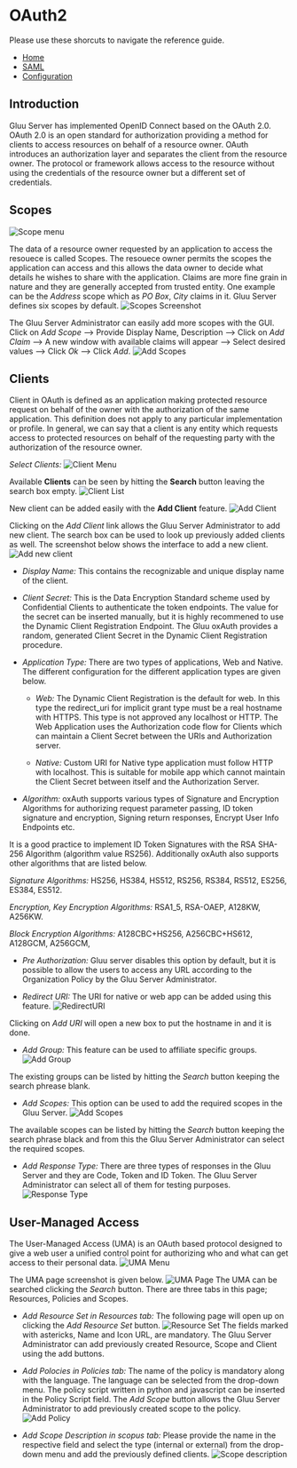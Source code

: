 # OAuth2

Please use these shorcuts to navigate the reference guide.

 * [Home](./index.md)
 * [SAML](./saml.md)
 * [Configuration](./configuration.md)

## Introduction

Gluu Server has implemented OpenID Connect based on the OAuth 2.0. OAuth 2.0 is an open standard for authorization providing a method for clients to access resources on behalf of a resource owner. OAuth introduces an authorization layer and separates the client from the resource owner. The protocol or framework allows access to the resource without using the credentials of the resource owner but a different set of credentials.

## Scopes
![Scope menu](https://raw.githubusercontent.com/GluuFederation/docs/master/sources/img/oxTrust/admin_oauth2_scopemenu.png)

The data of a resource owner requested by an application to access the resouece is called Scopes. The resouece owner permits the scopes the application can access and this allows the data owner to decide what details he wishes to share with the application. Claims are more fine grain in nature and they are generally accepted from trusted entity. One example can be the *Address* scope which as *PO Box*, *City* claims in it. Gluu Server defines six scopes by default.
![Scopes Screenshot](https://raw.githubusercontent.com/GluuFederation/docs/master/sources/img/oxTrust/admin_oauth2_scope.png)

The Gluu Server Administrator can easily add more scopes with the GUI. Click on *Add Scope* --> Provide Display Name, Description --> Click on *Add Claim* --> A new window with available claims will appear --> Select desired values --> Click *Ok* --> Click *Add*.
![Add Scopes](https://raw.githubusercontent.com/GluuFederation/docs/master/sources/img/oxTrust/admin_auth2_scopeadd.png)

## Clients

Client in OAuth is defined as an application making protected resource request on behalf of the owner with the authorization of the same application. This definition does not apply to any particular implementation or profile. In general, we can say that a client is any entity which requests access to protected resources on behalf of the requesting party with the authorization of the resource owner.

_Select Clients:_
![Client Menu](https://raw.githubusercontent.com/GluuFederation/docs/master/sources/img/oxTrust/admin_oauth2_clientmenu.png)

Available **Clients** can be seen by hitting the **Search** button leaving the search box empty.
![Client List](https://raw.githubusercontent.com/GluuFederation/docs/master/sources/img/oxTrust/admin_oauth2_clientlist.png)

New client can be added easily with the **Add Client** feature.
![Add Client](admin_oauth2_addclient.png)

Clicking on the _Add Client_ link allows the Gluu Server Administrator to add new client. The search box can be used to look up previously added clients as well. The screenshot below shows the interface to add a new client.
![Add new client](admin_oauth2_newclient.png)

* _Display Name:_ This contains the recognizable and unique display name of the client.

* _Client Secret:_ This is the Data Encryption Standard scheme used by Confidential Clients to authenticate the token endpoints. The value for the secret can be inserted manually, but it is highly recommened to use the Dynamic Client Registration Endpoint. The Gluu oxAuth provides a random, generated Client Secret in the Dynamic Client Registration procedure.

* _Application Type:_ There are two types of applications, Web and Native. The different configuration for the different application types are given below.

  * _Web:_ The Dynamic Client Registration is the default for web. In this type the redirect_uri for implicit grant type must be a real hostname with HTTPS. This type is not approved any localhost or HTTP. The Web Application uses the Authorization code flow for Clients which can maintain a Client Secret between the URIs and Authorization server.

  * _Native:_ Custom URI for Native type application must follow HTTP with localhost. This is suitable for mobile app which cannot maintain the Client Secret between itself and the Authorization Server.

* _Algorithm:_ oxAuth supports various types of Signature and Encryption Algorithms for authorizing request parameter passing, ID token signature and encryption, Signing return responses, Encrypt User Info Endpoints etc.

It is a good practice to implement ID Token Signatures with the RSA SHA-256 Algorithm (algorithm value RS256). Additionally oxAuth also supports other algorithms that are listed below.

_Signature Algorithms:_ HS256, HS384, HS512, RS256, RS384, RS512, ES256, ES384, ES512.

_Encryption, Key Encryption Algorithms:_ RSA1_5, RSA-OAEP, A128KW, A256KW.

_Block Encryption Algorithms:_ A128CBC+HS256, A256CBC+HS612, A128GCM, A256GCM,

* _Pre Authorization:_ Gluu server disables this option by default, but it is possible to allow the users to access any URL according to the Organization Policy by the Gluu Server Administrator.

* _Redirect URI:_ The URI for native or web app can be added using this feature.
![RedirectURI](https://raw.githubusercontent.com/GluuFederation/docs/master/sources/img/oxTrust/admin_oauth2_adduri.png)

Clicking on *Add URI* will open a new box to put the hostname in and it is done.

* _Add Group:_ This feature can be used to affiliate specific groups.
![Add Group](https://raw.githubusercontent.com/GluuFederation/docs/master/sources/img/oxTrust/admin_oauth2_addgroup.png)

The existing groups can be listed by hitting the *Search* button keeping the search phrease blank.

* _Add Scopes:_ This option can be used to add the required scopes in the Gluu Server.
![Add Scopes](https://raw.githubusercontent.com/GluuFederation/docs/master/sources/img/oxTrust/admin_oauth2_addscope.png)

The available scopes can be listed by hitting the *Search* button keeping the search phrase black and from this the Gluu Server Administrator can select the required scopes.

* _Add Response Type:_ There are three types of responses in the Gluu Server and they are Code, Token and ID Token. The Gluu Server Administrator can select all of them for testing purposes.
![Response Type](https://raw.githubusercontent.com/GluuFederation/docs/master/sources/img/oxTrust/admin_oauth2_response.png)

## User-Managed Access

The User-Managed Access (UMA) is an OAuth based protocol designed to give a web user a unified control point for authorizing who and what can get access to their personal data.
![UMA Menu](https://raw.githubusercontent.com/GluuFederation/docs/master/sources/img/oxTrust/admin_oauth2_umamenu.png)

The UMA page screenshot is given below.
![UMA Page](https://raw.githubusercontent.com/GluuFederation/docs/master/sources/img/oxTrust/admin_oauth2_umascreen.png)
The UMA can be searched clicking the *Search* button. There are three tabs in this page; Resources, Policies and Scopes.

* _Add Resource Set in Resources tab:_ The following page will open up on clicking the *Add Resource Set* button.
![Resource Set](https://raw.githubusercontent.com/GluuFederation/docs/master/sources/img/oxTrust/admin_oauth2_resourceset.png)
The fields marked with astericks, Name and Icon URL, are mandatory. The Gluu Server Administrator can add previously created Resource, Scope and Client using the add buttons.

* _Add Polocies in Policies tab:_ The name of the policy is mandatory along with the language. The language can be selected from the drop-down menu. The policy script written in python and javascript can be inserted in the Policy Script field. The *Add Scope* button allows the Gluu Server Administrator to add previously created scope to the policy.
![Add Policy](https://raw.githubusercontent.com/GluuFederation/docs/master/sources/img/oxTrust/admin_oauth2_addpolicy.png)

* _Add Scope Description in scopus tab:_ Please provide the name in the respective field and select the type (internal or external) from the drop-down menu and add the previously defined clients.
![Scope description](https://raw.githubusercontent.com/GluuFederation/docs/master/sources/img/oxTrust/admin_oauth2_scopedescription.png)
